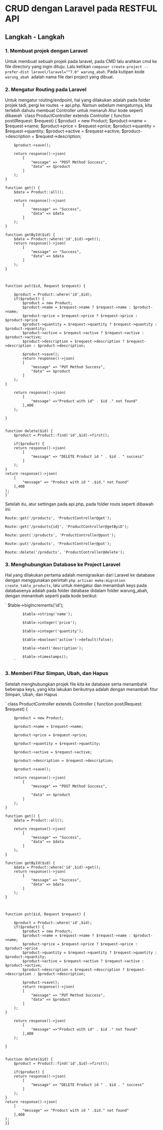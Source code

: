# CRUD dengan Laravel pada RESTFUL API

## Langkah - Langkah
### 1. Membuat projek dengan Laravel
Untuk membuat sebuah projek pada laravel, pada CMD lalu arahkan cmd ke file directory yang ingin dituju. Lalu ketikan `composer create-project --prefer-dist laravel/laravel="^7.0" warung_abah`. Pada kutipan kode `warung_abah `adalah nama file dari project yang dibuat.

### 2. Mengatur Routing pada Laravel
Untuk mengatur routing/endpoint, hal yang dilakukan adalah pada folder projek tadi, pergi ke routes -> api.php. Namun sebelum mengaturnya, kita terlebih dahulu membuat Controller untuk menaruh  Atur kode seperti dibawah
`class ProductController extends Controller
{
    function post(Request: $request) {
        $product = new Product;
        $product->name = $request->name;
        $product->price = $request->price;
        $product->quantity = $request->quantity;
        $product->active = $request->active;
        $product->description = $request->description;

        $product->save();

        return response()->json(
            [
                "message" => "POST Method Success",
                "data" => $product
            ]
        );
    }
    
    function get() {
        $data = Product::all();

        return response()->json(
            [
                "message" => "Success",
                "data" => $data
            ]
        );
    }

    function getById($id) {
        $data = Product::where('id',$id)->get();
        return response()->json(
            [
                "message" => "Success",
                "data" => $data
            ]
        );
    }

    

    function put($id, Request $request) {

        $product = Product::where('id',$id);
        if($product) { 
            $product = new Product;
            $product->name = $request->name ? $request->name : $product->name;
            $product->price = $request->price ? $request->price : $product->price
            $product->quantity = $request->quantity ? $request->quantity : $product->quantity;
            $product->active = $request->active ? $request->active : $product->active;
            $product->description = $request->description ? $request->description : $product->description;
            
            $product->save();
            return response()->json(
            [
                "message" => "PUT Method Success",
                "data" => $product
            ]
        );
    }

        return response()->json(
            [
                "message" =>"Product with id" . $id ." not found"
            ],400
        );

    }


    function delete($id) {
        $product = Product::find('id',$id)->first();

        if($product) {
        return response()->json(
            [
                "message" => "DELETE Product id " . $id . " success"
            ]
        );
    } 
    return response()->json(
        [
            "message" => "Product with id " .$id." not found"
        ],400
    );
    }`

Setelah itu, atur settingan pada api.php, pada folder routs seperti dibawah ini:

`Route::get('/products', 'ProductController@get');`

`Route::get('/products{id}', 'ProductController@getByiD');`

`Route::post('/products', 'ProductController@post');`

`Route::put('/products', 'ProductController@put');`

`Route::delete('/products', 'ProductController@delete');`

### 3. Menghubungkan Database ke Project Laravel
Hal yang dilakukan pertama adalah memigrasikan dari Laravel ke database dengan menggunakan perintah `php artisan make:migration create_table_products`, lalu untuk mengatur dan menambah keys pada databasenya adalah pada folder database didalam folder warung_abah, dengan menambah seperti pada kode berikut:

`
            $table->bigIncrements('id');

            $table->string('name');

            $table->integer('price');

            $table->integer('quantity');

            $table->boolean('active')->default(false);

            $table->text('description');

            $table->timestamps();
        `

### 3. Memberi Fitur Simpan, Ubah, dan Hapus
Setelah menghubungkan projek file kita ke database serta menambahk beberapa keys, yang kita lakukan berikutnya adalah dengan menambah fitur Simpan, Ubah, dan Hapus

`
class ProductController extends Controller
{
    function post(Request: $request) {

        $product = new Product;

        $product->name = $request->name;

        $product->price = $request->price;

        $product->quantity = $request->quantity;

        $product->active = $request->active;

        $product->description = $request->description;

        $product->save();

        return response()->json(
            [
                "message" => "POST Method Success",

                "data" => $product
            ]
        );
    }
    
    function get() {
        $data = Product::all();

        return response()->json(
            [
                "message" => "Success",
                "data" => $data
            ]
        );
    }

    function getById($id) {
        $data = Product::where('id',$id)->get();
        return response()->json(
            [
                "message" => "Success",
                "data" => $data
            ]
        );
    }

    

    function put($id, Request $request) {

        $product = Product::where('id',$id);
        if($product) { 
            $product = new Product;
            $product->name = $request->name ? $request->name : $product->name;
            $product->price = $request->price ? $request->price : $product->price
            $product->quantity = $request->quantity ? $request->quantity : $product->quantity;
            $product->active = $request->active ? $request->active : $product->active;
            $product->description = $request->description ? $request->description : $product->description;
            
            $product->save();
            return response()->json(
            [
                "message" => "PUT Method Success",
                "data" => $product
            ]
        );
    }

        return response()->json(
            [
                "message" =>"Product with id" . $id ." not found"
            ],400
        );

    }


    function delete($id) {
        $product = Product::find('id',$id)->first();

        if($product) {
        return response()->json(
            [
                "message" => "DELETE Product id " . $id . " success"
            ]
        );
    } 
    return response()->json(
        [
            "message" => "Product with id " .$id." not found"
        ],400
    );
    }}
